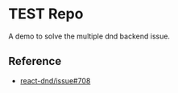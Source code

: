 # TEST Repo

A demo to solve the multiple dnd backend issue.

## Reference

- [react-dnd/issue#708](https://github.com/react-dnd/react-dnd/issues/708)